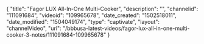 {
    "title": "Fagor LUX All-In-One Multi-Cooker",
    "description": "",
    "channelid": "111091684",
    "videoid": "109965678",
    "date_created": "1502518011",
    "date_modified": "1504049174",
    "type": "captivate",
    "layout": "channelVideo",
    "url": "\/bbbusa-latest-videos\/fagor-lux-all-in-one-multi-cooker-3-notes\/111091684-109965678"
}